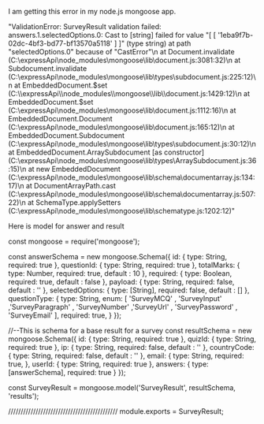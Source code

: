 
I am getting this error in my node.js mongoose app.



"ValidationError: SurveyResult validation failed: answers.1.selectedOptions.0: Cast to [string] failed for value \"[ [ '1eba9f7b-02dc-4bf3-bd77-bf13570a5118' ] ]\" (type string) at path \"selectedOptions.0\" because of \"CastError\"\n    at Document.invalidate (C:\\expressApi\\node_modules\\mongoose\\lib\\document.js:3081:32)\n    at Subdocument.invalidate (C:\\expressApi\\node_modules\\mongoose\\lib\\types\\subdocument.js:225:12)\n    at EmbeddedDocument.$set (C:\\expressApi\\node_modules\\mongoose\\lib\\document.js:1429:12)\n    at EmbeddedDocument.$set (C:\\expressApi\\node_modules\\mongoose\\lib\\document.js:1112:16)\n    at EmbeddedDocument.Document (C:\\expressApi\\node_modules\\mongoose\\lib\\document.js:165:12)\n    at EmbeddedDocument.Subdocument (C:\\expressApi\\node_modules\\mongoose\\lib\\types\\subdocument.js:30:12)\n    at EmbeddedDocument.ArraySubdocument [as constructor] (C:\\expressApi\\node_modules\\mongoose\\lib\\types\\ArraySubdocument.js:36:15)\n    at new EmbeddedDocument (C:\\expressApi\\node_modules\\mongoose\\lib\\schema\\documentarray.js:134:17)\n    at DocumentArrayPath.cast (C:\\expressApi\\node_modules\\mongoose\\lib\\schema\\documentarray.js:507:22)\n    at SchemaType.applySetters (C:\\expressApi\\node_modules\\mongoose\\lib\\schematype.js:1202:12)"

Here is model for answer and result

const mongoose = require('mongoose');

const answerSchema = new mongoose.Schema({
  id: { 
    type: String,
    required: true
  },
  questionId: { 
    type: String,
    required: true
  },
 totalMarks: {
    type: Number,
    required: true,
    default : 10
  },
  required: {
    type: Boolean,
    required: true,
    default : false
  },
  payload: {
    type: String,
    required: false,
    default : ''
  },
  selectedOptions: {
    type: [String],
    required: false,
    default : []
  },
  questionType: {
    type: String,
    enum: [ 'SurveyMCQ' , 'SurveyInput' ,'SurveyParagraph' , 'SurveyNumber' ,'SurveyUrl' , 'SurveyPassword' , 'SurveyEmail' ],
    required: true,
  }
});
 
//--This is schema for a base result for a survey
const resultSchema = new mongoose.Schema({
  id: { 
    type: String,
    required: true
  },
  quizId: { 
    type: String,
    required: true
  },
  ip: { 
    type: String,
    required: false,
    default : ''
  },
  countryCode: { 
    type: String,
    required: false,
    default : ''
  },
  email: { 
    type: String,
    required: true,
  },
  userId: { 
    type: String,
    required: true
  },
  answers: {
  type: [answerSchema],
  required: true
  }
});




const SurveyResult = mongoose.model('SurveyResult', resultSchema, 'results');








////////////////////////////////////////////
module.exports = SurveyResult;

